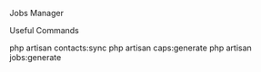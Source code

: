 Jobs Manager

Useful Commands

php artisan contacts:sync
php artisan caps:generate
php artisan jobs:generate
